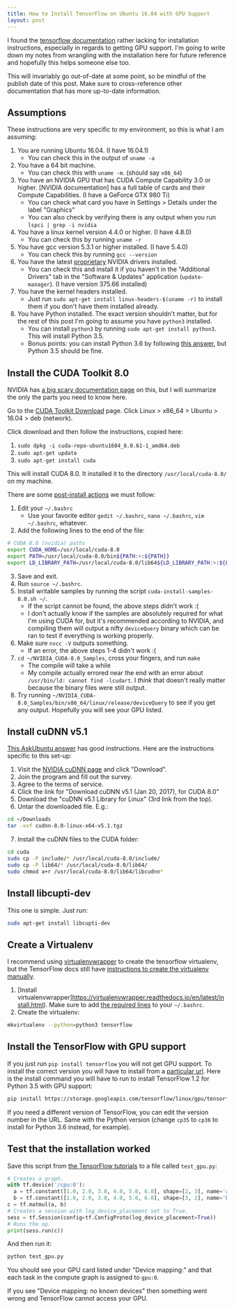 ```yaml
---
title: How to Install TensorFlow on Ubuntu 16.04 with GPU Support
layout: post
---
```


I found the [tensorflow
documentation](https://www.tensorflow.org/install/install_linux) rather lacking
for installation instructions, especially in regards to getting GPU support.
I'm going to write down my notes from wrangling with the installation here for
future reference and hopefully this helps someone else too.

This will invariably go out-of-date at some point, so be mindful of the publish
date of this post. Make sure to cross-reference other documentation that has
more up-to-date information.

## Assumptions

These instructions are very specific to my environment, so this is what I am
assuming:

1. You are running Ubuntu 16.04. (I have 16.04.1)
    - You can check this in the output of `uname -a`
2. You have a 64 bit machine.
    - You can check this with `uname -m`. (should say `x86_64`)
2. You have an NVIDIA GPU that has CUDA Compute Capability 3.0 or higher.
[NVIDIA documentation] has a full table of cards and their Compute Capabilities.
(I have a GeForce GTX 980 Ti)
    - You can check what card you have in Settings > Details under the label
      "Graphics"
    - You can also check by verifying there is any output when you run `lspci |
      grep -i nvidia`
3. You have a linux kernel version 4.4.0 or higher. (I have 4.8.0)
    - You can check this by running `uname -r`
4. You have gcc version 5.3.1 or higher installed. (I have 5.4.0)
    - You can check this by running `gcc --version`
5. You have the latest [proprietary](https://i.imgur.com/8osspXj.jpg) NVIDIA
drivers installed.
    - You can check this and install it if you haven't in the "Additional
      Drivers" tab in the "Software & Updates" application (`update-manager`).
      (I have version 375.66 installed)
6. You have the kernel headers installed.
    - Just run `sudo apt-get install linux-headers-$(uname -r)` to install them
      if you don't have them installed already.
7. You have Python installed. The exact version shouldn't matter, but for the
rest of this post I'm going to assume you have `python3` installed.
    - You can install `python3` by running `sudo apt-get install python3`. This
      will install Python 3.5.
    - Bonus points: you can install Python 3.6 by following [this
      answer](https://askubuntu.com/a/865569), but Python 3.5 should be fine.

## Install the CUDA Toolkit 8.0

NVIDIA has [a big scary documentation
page](http://docs.nvidia.com/cuda/cuda-installation-guide-linux/) on this, but I
will summarize the only the parts you need to know here.

Go to the [CUDA Toolkit Download](https://developer.nvidia.com/cuda-downloads)
page. Click Linux > x86_64 > Ubuntu > 16.04 > deb (network).

Click download and then follow the instructions, copied here:

1. `sudo dpkg -i cuda-repo-ubuntu1604_8.0.61-1_amd64.deb`
2. `sudo apt-get update`
3. `sudo apt-get install cuda`

This will install CUDA 8.0. It installed it to the directory
`/usr/local/cuda-8.0/` on my machine.

There are some [post-install
actions](http://docs.nvidia.com/cuda/cuda-installation-guide-linux/index.html#post-installation-actions)
we must follow:

1. Edit your `~/.bashrc`
    - Use your favorite editor `gedit ~/.bashrc`, `nano ~/.bashrc`, `vim
      ~/.bashrc`, whatever.
2. Add the following lines to the end of the file:
```bash
# CUDA 8.0 (nvidia) paths
export CUDA_HOME=/usr/local/cuda-8.0
export PATH=/usr/local/cuda-8.0/bin${PATH:+:${PATH}}
export LD_LIBRARY_PATH=/usr/local/cuda-8.0/lib64${LD_LIBRARY_PATH:+:${LD_LIBRARY_PATH}}
```
3. Save and exit.
4. Run `source ~/.bashrc`.
5. Install writable samples by running the script `cuda-install-samples-8.0.sh
~/`.
   - If the script cannot be found, the above steps didn't work :(
   - I don't actually know if the samples are absolutely required for what I'm
     using CUDA for, but it's recommended according to NVIDIA, and compiling
     them will output a nifty `deviceQuery` binary which can be ran to test if
     everything is working properly.
6. Make sure `nvcc -V` outputs something.
   - If an error, the above steps 1-4 didn't work :(
7. `cd ~/NVIDIA_CUDA-8.0_Samples`, cross your fingers, and run `make`
   - The compile will take a while
   - My compile actually errored near the end with an error about `/usr/bin/ld:
     cannot find -lcudart`. I *think* that doesn't really matter because the
     binary files were still output.
8. Try running `~/NVIDIA_CUDA-8.0_Samples/bin/x86_64/linux/release/deviceQuery`
to see if you get any output. Hopefully you will see your GPU listed.

## Install cuDNN v5.1

[This AskUbuntu answer](https://askubuntu.com/a/767270) has good instructions.
Here are the instructions specific to this set-up:

1. Visit the [NVIDIA cuDNN page](https://developer.nvidia.com/cudnn) and click
"Download".
2. Join the program and fill out the survey.
3. Agree to the terms of service.
4. Click the link for "Download cuDNN v5.1 (Jan 20, 2017), for CUDA 8.0"
5. Download the "cuDNN v5.1 Library for Linux" (3rd link from the top).
6. Untar the downloaded file. E.g.:
```bash
cd ~/Downloads
tar -xvf cudnn-8.0-linux-x64-v5.1.tgz
```
7. Install the cuDNN files to the CUDA folder:
```bash
cd cuda
sudo cp -P include/* /usr/local/cuda-8.0/include/
sudo cp -P lib64/* /usr/local/cuda-8.0/lib64/
sudo chmod a+r /usr/local/cuda-8.0/lib64/libcudnn*

```

## Install libcupti-dev

This one is simple. Just run:

```bash
sudo apt-get install libcupti-dev
```

## Create a Virtualenv

I recommend using
[virtualenvwrapper](https://virtualenvwrapper.readthedocs.io/en/latest/index.html)
to create the tensorflow virtualenv, but the TensorFlow docs still have
[instructions to create the virtualenv
manually](https://www.tensorflow.org/install/install_linux#InstallingVirtualenv).

1. [Install
virtualenvwrapper]https://virtualenvwrapper.readthedocs.io/en/latest/install.html).
Make sure to add [the required
lines](https://virtualenvwrapper.readthedocs.io/en/latest/install.html#shell-startup-file)
to your `~/.bashrc`.
2. Create the virtualenv:
```bash
mkvirtualenv --python=python3 tensorflow
```

## Install the TensorFlow with GPU support

If you just run `pip install tensorflow` you will not get GPU support. To
install the correct version you will have to install from a [particular
url](https://www.tensorflow.org/install/install_linux#python_35). Here is the
install command you will have to run to install TensorFlow 1.2 for Python 3.5
with GPU support:

```bash
pip install https://storage.googleapis.com/tensorflow/linux/gpu/tensorflow_gpu-1.2.0-cp35-cp35m-linux_x86_64.whl
```

If you need a different version of TensorFlow, you can edit the version number
in the URL. Same with the Python version (change `cp35` to `cp36` to install for
Python 3.6 instead, for example).

## Test that the installation worked

Save this script from [the TensorFlow
tutorials](https://www.tensorflow.org/tutorials/using_gpu#logging_device_placement)
to a file called `test_gpu.py`:

```python
# Creates a graph.
with tf.device('/cpu:0'):
  a = tf.constant([1.0, 2.0, 3.0, 4.0, 5.0, 6.0], shape=[2, 3], name='a')
  b = tf.constant([1.0, 2.0, 3.0, 4.0, 5.0, 6.0], shape=[3, 2], name='b')
c = tf.matmul(a, b)
# Creates a session with log_device_placement set to True.
sess = tf.Session(config=tf.ConfigProto(log_device_placement=True))
# Runs the op.
print(sess.run(c))
```

And then run it:

```bash
python test_gpu.py
```

You should see your GPU card listed under "Device mapping:" and that each task
in the compute graph is assigned to `gpu:0`.

If you see "Device mapping: no known devices" then something went wrong and
TensorFlow cannot access your GPU.
